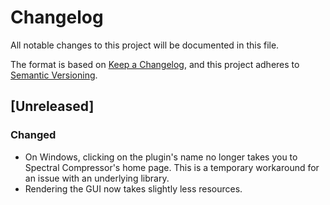 # Changelog

All notable changes to this project will be documented in this file.

The format is based on [Keep a Changelog](https://keepachangelog.com/en/1.0.0/),
and this project adheres to [Semantic
Versioning](https://semver.org/spec/v2.0.0.html).

## [Unreleased]

### Changed

- On Windows, clicking on the plugin's name no longer takes you to Spectral
  Compressor's home page. This is a temporary workaround for an issue with an
  underlying library.
- Rendering the GUI now takes slightly less resources.
